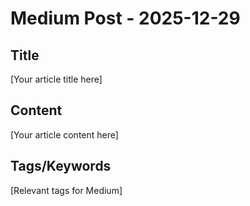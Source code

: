 # Medium Post - 2025-12-29

## Title
[Your article title here]

## Content
[Your article content here]

## Tags/Keywords
[Relevant tags for Medium]
